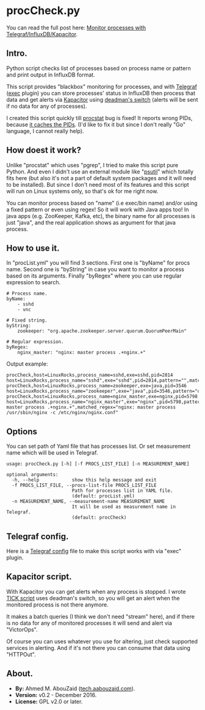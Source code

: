 procCheck.py
============

You can read the full post here: [Monitor processes with Telegraf/InfluxDB/Kapacitor](http://tech.aabouzaid.com/2016/08/monitoring-processes-with-telegraf-influxdb-kapacitor-python.html).

Intro.
------
Python script checks list of processes based on process name or pattern and print output in InfluxDB format.

This script provides "blackbox" monitoring for processes, and with [Telegraf](https://github.com/influxdata/telegraf) ([exec](https://github.com/influxdata/telegraf/tree/master/plugins/inputs/exec) plugin) you can store processes' status in InfluxDB then process that data and get alerts via [Kapacitor](https://github.com/influxdata/kapacitor) using [deadman's switch](https://docs.influxdata.com/kapacitor/v1.1/nodes/batch_node/#deadman) (alerts will be sent if no data for any of processes).

I created this script quickly till [procstat](https://github.com/influxdata/telegraf/tree/master/plugins/inputs/procstat) bug is fixed! It reports wrong PIDs, because [it caches the PIDs](https://github.com/influxdata/telegraf/issues/1636). (I'd like to fix it but since I don't really "Go" language, I cannot really help).


How doest it work?
------------------
Unlike "procstat" which uses "pgrep", I tried to make this script pure Python. And even I didn't use an external module like "[psutil](https://pypi.python.org/pypi/psutil)" which totally fits here (but also it's not a part of default system packages and it will need to be installed). But since I don't need most of its features and this script will run on Linux systems only, so that's ok for me right now.

You can monitor process based on "name" (i.e exec/bin name) and/or using a fixed pattern or even using regex! So it will work with Java apps too! In java apps (e.g. ZooKeeper, Kafka, etc), the binary name for all processes is just "java", and the real application shows as argument for that java process.


How to use it.
--------------
In "procList.yml" you will find 3 sections. First one is "byName" for procs name. Second one is "byString" in case you want to monitor a process based on its arguments. Finally "byRegex" where you can use regular expression to search.

```
# Process name.
byName:
    - sshd
    - vnc

# Fixed string.
byString:
    zookeeper: "org.apache.zookeeper.server.quorum.QuorumPeerMain"

# Regular expression.
byRegex:
    nginx_master: "nginx: master process .+nginx.+"
```

Output example:

```
procCheck,host=LinuxRocks,process_name=sshd,exe=sshd,pid=2814 host=LinuxRocks,process_name="sshd",exe="sshd",pid=2814,pattern="",matched_regex=""
procCheck,host=LinuxRocks,process_name=zookeeper,exe=java,pid=3546 host=LinuxRocks,process_name="zookeeper",exe="java",pid=3546,pattern="org.apache.zookeeper.server.quorum.QuorumPeerMain",matched_regex=""
procCheck,host=LinuxRocks,process_name=nginx_master,exe=nginx,pid=5798 host=LinuxRocks,process_name="nginx_master",exe="nginx",pid=5798,pattern="nginx: master process .+nginx.+",matched_regex="nginx: master process /usr/sbin/nginx -c /etc/nginx/nginx.conf"
```


Options
-------
You can set path of Yaml file that has processes list. Or set measurement name which will be used in Telegraf.

```
usage: procCheck.py [-h] [-f PROCS_LIST_FILE] [-n MEASUREMENT_NAME]

optional arguments:
  -h, --help            show this help message and exit
  -f PROCS_LIST_FILE, --procs-list-file PROCS_LIST_FILE
                        Path for processes list in YAML file.
                        (default: procList.yml)
  -n MEASUREMENT_NAME, --measurement-name MEASUREMENT_NAME
                        It will be used as measurement name in Telegraf.
                        (default: procCheck)
```


Telegraf config.
----------------
Here is a [Telegraf config](influxdb/telegraf_proccheck.conf) file to make this script works with via "exec" plugin.


Kapacitor script.
-----------------
With Kapacitor you can get alerts when any process is stopped. I wrote [TICK script](influxdb/kapacitor_proccheck.tick) uses deadman's switch, so you will get an alert when the monitored process is not there anymore.

It makes a batch queries (I think we don't need "stream" here), and if there is no data for any of monitored processes it will send and alert via "VictorOps".

Of course you can uses whatever you use for altering, just check supported services in alerting. And if it's not there you can consume that data using "HTTPOut".

About.
------
* **By:** Ahmed M. AbouZaid ([tech.aabouzaid.com](http://tech.aabouzaid.com/)).
* **Version:** v0.2 - December 2016.
* **License:** GPL v2.0 or later.
